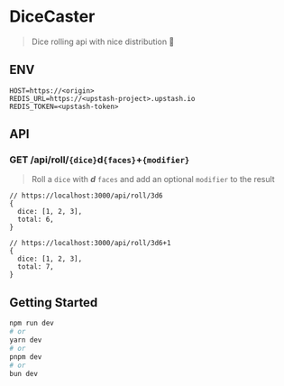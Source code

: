 # DiceCaster

> Dice rolling api with nice distribution 🎲

## ENV

```env
HOST=https://<origin>
REDIS_URL=https://<upstash-project>.upstash.io
REDIS_TOKEN=<upstash-token>
```

## API

### GET /api/roll/`{dice}`d`{faces}`+`{modifier}`

> Roll a `dice` with **_d_** `faces` and add an optional `modifier` to the result

```json5
// https://localhost:3000/api/roll/3d6
{
  dice: [1, 2, 3],
  total: 6,
}

// https://localhost:3000/api/roll/3d6+1
{
  dice: [1, 2, 3],
  total: 7,
}
```

## Getting Started

```bash
npm run dev
# or
yarn dev
# or
pnpm dev
# or
bun dev
```
